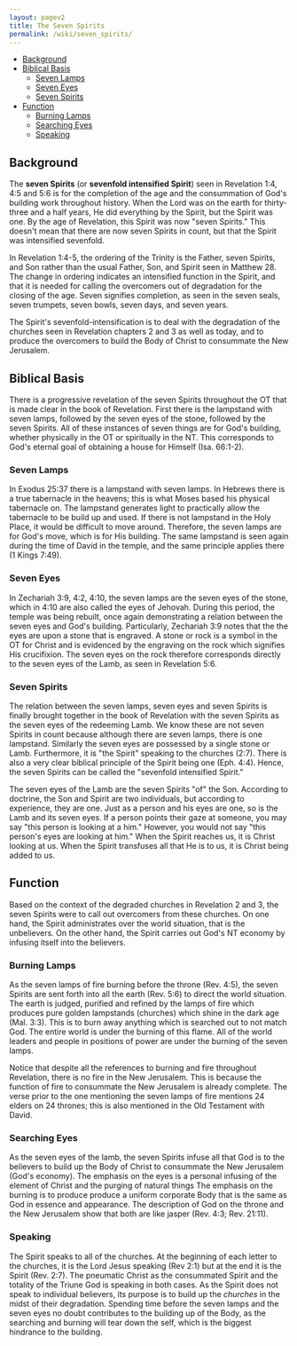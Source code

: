 ```yaml
---
layout: pagev2
title: The Seven Spirits
permalink: /wiki/seven_spirits/
---
```

- [Background](#background)
- [Biblical Basis](#biblical-basis)
  - [Seven Lamps](#seven-lamps)
  - [Seven Eyes](#seven-eyes)
  - [Seven Spirits](#seven-spirits)
- [Function](#function)
  - [Burning Lamps](#burning-lamps)
  - [Searching Eyes](#searching-eyes)
  - [Speaking](#speaking)

## Background

The **seven Spirits** (or **sevenfold intensified Spirit**) seen in Revelation 1:4, 4:5 and 5:6 is for the completion of the age and the consummation of God's building work throughout history. When the Lord was on the earth for thirty-three and a half years, He did everything by the Spirit, but the Spirit was one. By the age of Revelation, this Spirit was now "seven Spirits." This doesn't mean that there are now seven Spirits in count, but that the Spirit was intensified sevenfold. 

In Revelation 1:4-5, the ordering of the Trinity is the Father, seven Spirits, and Son rather than the usual Father, Son, and Spirit seen in Matthew 28. The change in ordering indicates an intensified function in the Spirit, and that it is needed for calling the overcomers out of degradation for the closing of the age. Seven signifies completion, as seen in the seven seals, seven trumpets, seven bowls, seven days, and seven years.

The Spirit's sevenfold-intensification is to deal with the degradation of the churches seen in Revelation chapters 2 and 3 as well as today, and to produce the overcomers to build the Body of Christ to consummate the New Jerusalem. 

## Biblical Basis

There is a progressive revelation of the seven Spirits throughout the OT that is made clear in the book of Revelation. First there is the lampstand with seven lamps, followed by the seven eyes of the stone, followed by the seven Spirits. All of these instances of seven things are for God's building, whether physically in the OT or spiritually in the NT. This corresponds to God's eternal goal of obtaining a house for Himself (Isa. 66:1-2).

### Seven Lamps

In Exodus 25:37 there is a lampstand with seven lamps. In Hebrews there is a true tabernacle in the heavens; this is what Moses based his physical tabernacle on. The lampstand generates light to practically allow the tabernacle to be build up and used. If there is not lampstand in the Holy Place, it would be difficult to move around. Therefore, the seven lamps are for God's move, which is for His building. The same lampstand is seen again during the time of David in the temple, and the same principle applies there (1 Kings 7:49).

### Seven Eyes

In Zechariah 3:9, 4:2, 4:10, the seven lamps are the seven eyes of the stone, which in 4:10 are also called the eyes of Jehovah. During this period, the temple was being rebuilt, once again demonstrating a relation between the seven eyes and God's building. Particularly, Zechariah 3:9 notes that the the eyes are upon a stone that is engraved. A stone or rock is a symbol in the OT for Christ and is evidenced by the engraving on the rock which signifies His crucifixion. The seven eyes on the rock therefore corresponds directly to the seven eyes of the Lamb, as seen in Revelation 5:6. 

### Seven Spirits

The relation between the seven lamps, seven eyes and seven Spirits is finally brought together in the book of Revelation with the seven Spirits as the seven eyes of the redeeming Lamb. We know these are not seven Spirits in count because although there are seven lamps, there is one lampstand. Similarly the seven eyes are possessed by a single stone or Lamb. Furthermore, it is "the Spirit" speaking to the churches (2:7). There is also a very clear biblical principle of the Spirit being one (Eph. 4:4). Hence, the seven Spirits can be called the "sevenfold intensified Spirit."

The seven eyes of the Lamb are the seven Spirits "of" the Son. According to doctrine, the Son and Spirit are two individuals, but according to experience, they are one. Just as a person and his eyes are one, so is the Lamb and its seven eyes. If a person points their gaze at someone, you may say "this person is looking at a him." However, you would not say "this person's eyes are looking at him." When the Spirit reaches us, it is Christ looking at us. When the Spirit transfuses all that He is to us, it is Christ being added to us. 

## Function

Based on the context of the degraded churches in Revelation 2 and 3, the seven Spirits were to call out overcomers from these churches. On one hand, the Spirit administrates over the world situation, that is the unbelievers. On the other hand, the Spirit carries out God's NT economy by infusing itself into the believers.

### Burning Lamps

As the seven lamps of fire burning before the throne (Rev. 4:5), the seven Spirits are sent forth into all the earth (Rev. 5:6) to direct the world situation. The earth is judged, purified and refined by the lamps of fire which produces pure golden lampstands (churches) which shine in the dark age (Mal. 3:3). This is to burn away anything which is searched out to not match God. The entire world is under the burning of this flame. All of the world leaders and people in positions of power are under the burning of the seven lamps.

Notice that despite all the references to burning and fire throughout Revelation, there is no fire in the New Jerusalem. This is because the function of fire to consummate the New Jerusalem is already complete. The verse prior to the one mentioning the seven lamps of fire mentions 24 elders on 24 thrones; this is also mentioned in the Old Testament with David. 

### Searching Eyes

As the seven eyes of the lamb, the seven Spirits infuse all that God is to the believers to build up the Body of Christ to consummate the New Jerusalem (God's economy). The emphasis on the eyes is a personal infusing of the element of Christ and the purging of natural things The emphasis on the burning is to produce produce a uniform corporate Body that is the same as God in essence and appearance. The description of God on the throne and the New Jerusalem show that both are like jasper (Rev. 4:3; Rev. 21:11).

### Speaking 

The Spirit speaks to all of the churches. At the beginning of each letter to the churches, it is the Lord Jesus speaking (Rev 2:1) but at the end it is the Spirit (Rev. 2:7). The pneumatic Christ as the consummated Spirit and the totality of the Triune God is speaking in both cases. As the Spirit does not speak to individual believers, its purpose is to build up the *churches* in the midst of their degradation. Spending time before the seven lamps and the seven eyes no doubt contributes to the building up of the Body, as the searching and burning will tear down the self, which is the biggest hindrance to the building.